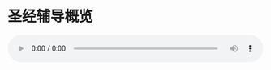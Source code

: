 # 圣经辅导概览

<audio style="width: 100%;" preload="false" controls controlslist="nodownload"><source src="http://file.simai.life/audio/mp3/old/12259.mp3" type="audio/mpeg">Your browser does not support the audio element.</audio>


